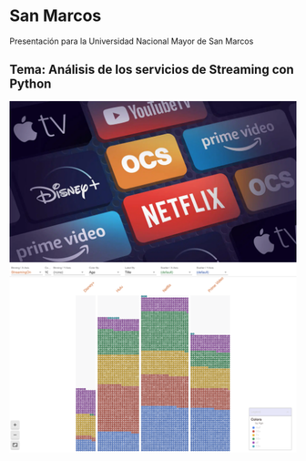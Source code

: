 # San Marcos
Presentación para la Universidad Nacional Mayor de San Marcos

## Tema: Análisis de los servicios de Streaming con Python

<center>
<img src="https://raw.githubusercontent.com/thecodemancer/san_marcos_presentations/main/img/tcl-Best-Streaming-Apps-2022.webp" />
</center>


<center>
<img src="https://github.com/thecodemancer/san_marcos_presentations/blob/cbb8249e8e6c9560a4fdc71942d4cc7646ddba46/img/Screen%20Shot%202023-09-11%20at%2000.54.06.png" />
</center>

